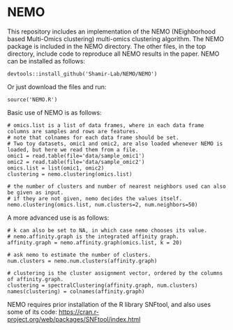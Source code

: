 # NEMO
This repository includes an implementation of the NEMO (NEighborhood based Multi-Omics clustering) multi-omics clustering algorithm.
The NEMO package is included in the NEMO directory. The other files, in the top directory, include code to reproduce all NEMO results in the paper. 
NEMO can be installed as follows:
```{r}
devtools::install_github('Shamir-Lab/NEMO/NEMO')
```
Or just download the files and run:
```{r}
source('NEMO.R')
```

Basic use of NEMO is as follows:

```{r}
# omics.list is a list of data frames, where in each data frame columns are samples and rows are features.
# note that colnames for each data frame should be set.
# Two toy datasets, omic1 and omic2, are also loaded whenever NEMO is loaded, but here we read them from a file.
omic1 = read.table(file='data/sample_omic1')
omic2 = read.table(file='data/sample_omic2')
omics.list = list(omic1, omic2)
clustering = nemo.clustering(omics.list)

# the number of clusters and number of nearest neighbors used can also be given as input.
# if they are not given, nemo decides the values itself.
nemo.clustering(omics.list, num.clusters=2, num.neighbors=50)
```
A more advanced use is as follows:
```{r}
# k can also be set to NA, in which case nemo chooses its value.
# nemo.affinity.graph is the integrated affinity graph.
affinity.graph = nemo.affinity.graph(omics.list, k = 20)

# ask nemo to estimate the number of clusters.
num.clusters = nemo.num.clusters(affinity.graph)

# clustering is the cluster assignment vector, ordered by the columns of affinity.graph.
clustering = spectralClustering(affinity.graph, num.clusters)
names(clustering) = colnames(affinity.graph)
```

NEMO requires prior installation of the R library SNFtool, and also uses some of its code:
https://cran.r-project.org/web/packages/SNFtool/index.html
